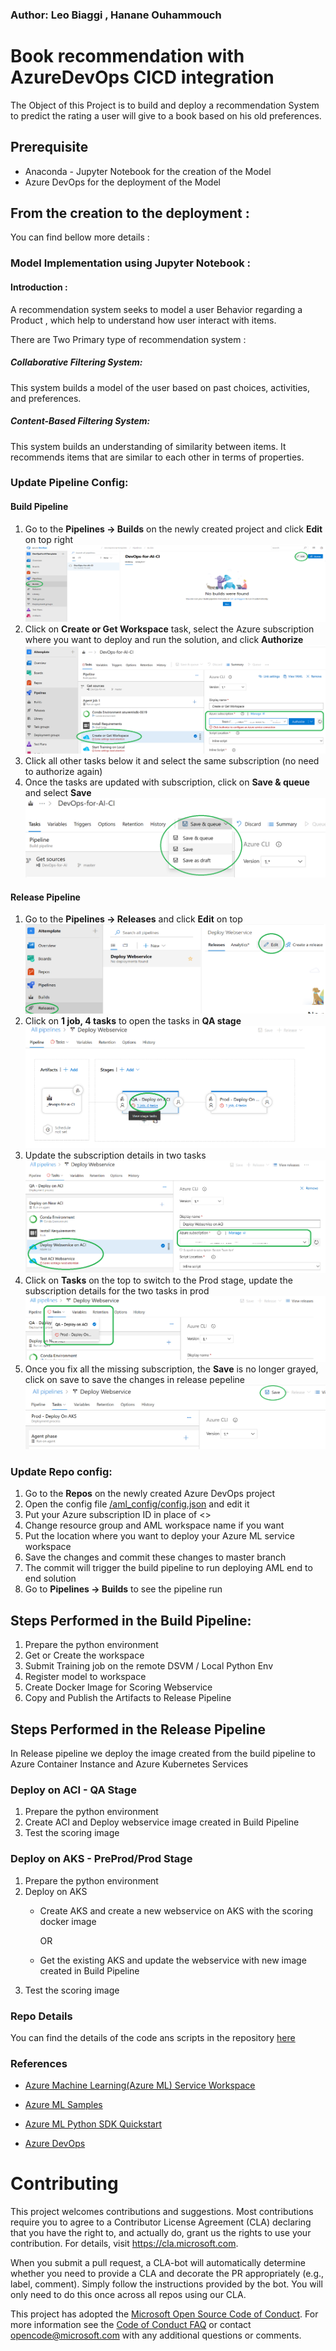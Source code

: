 ### Author: Leo Biaggi , Hanane Ouhammouch

# Book recommendation with AzureDevOps CICD integration

The Object of this Project is to build and deploy a recommendation System to predict the rating a user will give to a book based on his old preferences. 

## Prerequisite
- Anaconda - Jupyter Notebook for the creation of the Model
- Azure DevOps for the deployment of the Model

## From the creation to the deployment  :

You can find bellow more details :

### Model Implementation using Jupyter Notebook :

#### Introduction :

A recommendation system seeks to model a user Behavior regarding a Product , which help to understand how user interact with items.

There are Two Primary type of recommendation system :

##### Collaborative Filtering System:

This system builds a model of the user based on past choices, activities, and preferences. 

##### Content-Based Filtering System:

This system builds an understanding of similarity between items. It recommends items that are similar to each other in terms of properties.

### Update Pipeline Config:

#### Build Pipeline
1. Go to the **Pipelines -> Builds** on the newly created project and click **Edit** on top right
![EditPipeline1](/docs/images/EditPipeline1.png)
2. Click on **Create or Get Workspace** task, select the Azure subscription where you want to deploy and run the solution, and click **Authorize**
![EditPipeline2](/docs/images/EditPipeline2.png)
3. Click all other tasks below it and select the same subscription (no need to authorize again)
4. Once the tasks are updated with subscription, click on **Save & queue** and select **Save**
![EditPipeline3](/docs/images/EditPipeline3.png)

#### Release Pipeline
1. Go to the **Pipelines -> Releases** and click **Edit** on top  
![EditPipeline4](/docs/images/EditPipeline4.png)
2. Click on **1 job, 4 tasks** to open the tasks in **QA stage**
![EditPipeline5](/docs/images/EditPipeline5.png)
3. Update the subscription details in two tasks 
![EditPipeline6](/docs/images/EditPipeline6.png)
4. Click on **Tasks** on the top to switch to the Prod stage, update the subscription details for the two tasks in prod
![EditPipeline7](/docs/images/EditPipeline7.png)
5. Once you fix all the missing subscription, the **Save** is no longer grayed, click on save to save the changes in release pepeline
![EditPipeline8](/docs/images/EditPipeline8.png)

### Update Repo config:
1. Go to the **Repos** on the newly created Azure DevOps project
2. Open the config file [/aml_config/config.json](/aml_config/config.json) and edit it
3. Put your Azure subscription ID in place of <>
4. Change resource group and AML workspace name if you want
5. Put the location where you want to deploy your Azure ML service workspace
6. Save the changes and commit these changes to master branch 
7. The commit will trigger the build pipeline to run deploying AML end to end solution
8. Go to **Pipelines -> Builds** to see the pipeline run

## Steps Performed in the Build Pipeline:

1. Prepare the python environment
2. Get or Create the workspace
3. Submit Training job on the remote DSVM / Local Python Env
4. Register model to workspace
5. Create Docker Image for Scoring Webservice
6. Copy and Publish the Artifacts to Release Pipeline

## Steps Performed in the Release Pipeline
In Release pipeline we deploy the image created from the build pipeline to Azure Container Instance and Azure Kubernetes Services

### Deploy on ACI - QA Stage
1. Prepare the python environment
2. Create ACI and Deploy webservice image created in Build Pipeline
3. Test the scoring image

### Deploy on AKS - PreProd/Prod Stage
1. Prepare the python environment
2. Deploy on AKS
    - Create AKS and create a new webservice on AKS with the scoring docker image

        OR

    - Get the existing AKS and update the webservice with new image created in Build Pipeline
3. Test the scoring image

### Repo Details

You can find the details of the code ans scripts in the repository [here](/docs/code_description.md)

### References

- [Azure Machine Learning(Azure ML) Service Workspace](https://docs.microsoft.com/en-us/azure/machine-learning/service/overview-what-is-azure-ml)

- [Azure ML Samples](https://docs.microsoft.com/en-us/azure/machine-learning/service/samples-notebooks)
- [Azure ML Python SDK Quickstart](https://docs.microsoft.com/en-us/azure/machine-learning/service/quickstart-create-workspace-with-python)
- [Azure DevOps](https://docs.microsoft.com/en-us/azure/devops/?view=vsts)

# Contributing

This project welcomes contributions and suggestions.  Most contributions require you to agree to a
Contributor License Agreement (CLA) declaring that you have the right to, and actually do, grant us
the rights to use your contribution. For details, visit https://cla.microsoft.com.

When you submit a pull request, a CLA-bot will automatically determine whether you need to provide
a CLA and decorate the PR appropriately (e.g., label, comment). Simply follow the instructions
provided by the bot. You will only need to do this once across all repos using our CLA.

This project has adopted the [Microsoft Open Source Code of Conduct](https://opensource.microsoft.com/codeofconduct/).
For more information see the [Code of Conduct FAQ](https://opensource.microsoft.com/codeofconduct/faq/) or
contact [opencode@microsoft.com](mailto:opencode@microsoft.com) with any additional questions or comments.
